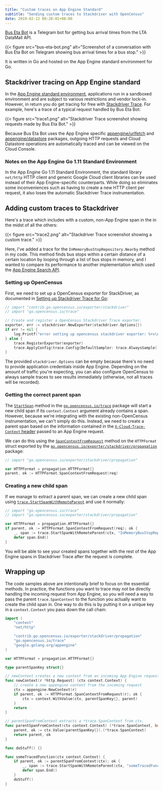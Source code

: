 ```yaml
---
title: "Custom traces on App Engine Standard"
subtitle: "Sending custom traces to Stackdriver with OpenCensus"
date: 2019-02-12 00:28:01+08:00
---
```


[Bus Eta Bot](https://t.me/BusEtaBot) is a Telegram bot for getting bus arrival times from the LTA DataMall API. 

{{< figure src="bus-eta-bot.png" alt="Screenshot of a conversation with Bus Eta Bot on Telegram showing bus arrival times for a bus stop." >}}

It is written in Go and hosted on the App Engine standard environment for Go.

## Stackdriver tracing on App Engine standard

In the [App Engine standard environment](https://cloud.google.com/appengine/docs/standard/), applications run in a sandboxed environment and are subject to various restrictions and vendor lock-in. However, in return you do get tracing for free with [Stackdriver Trace](https://cloud.google.com/trace/docs/setup/#app_engine). For example, here's a trace of a typical request handled by Bus Eta Bot:

{{< figure src="trace1.png" alt="Stackdriver Trace screenshot showing requests made by Bus Eta Bot." >}}

Because Bus Eta Bot uses the App Engine specific [appengine/urlfetch](https://godoc.org/google.golang.org/appengine/urlfetch) and [appengine/datastore](https://godoc.org/google.golang.org/appengine/datastore) packages, outgoing HTTP requests and Cloud Datastore operations are automatically traced and can be viewed on the Cloud Console.

### Notes on the App Engine Go 1.11 Standard Environment

In the App Engine Go 1.11 Standard Environment, the standard library `net/http` HTTP client and generic Google Cloud client libraries can be used instead of their App Engine-specific counterparts. While doing so eliminates some inconveniences such as having to create a new HTTP client per request, it also loses the automatic Stackdriver Trace instrumentation.

## Adding custom traces to Stackdriver

Here's a trace which includes with a custom, non-App Engine span in the in the midst of all the others:

{{< figure src="trace2.png" alt="Stackdriver Trace screenshot showing a custom trace." >}}

Here, I've added a trace for the `InMemoryBusStopRepository.Nearby` method in my code. This method finds bus stops within a certain distance of a certain location by looping through a list of bus stops in memory, and I wanted to compare its performance to another implementation which used the [App Engine Search API](https://cloud.google.com/appengine/docs/standard/go/search/).

### Setting up OpenCensus

First, we need to set up a OpenCensus exporter for StackDriver, as documented in [Setting up Stackdriver Trace for Go](https://cloud.google.com/trace/docs/setup/go):

```go
// import "contrib.go.opencensus.io/exporter/stackdriver"
// import "go.opencensus.io/trace"

// Create and register a OpenCensus Stackdriver Trace exporter.
exporter, err := stackdriver.NewExporter(stackdriver.Options{})
if err != nil {
	log.Printf("error setting up opencensus stackdriver exporter: %+v\n", err)
} else {
	trace.RegisterExporter(exporter)
	trace.ApplyConfig(trace.Config{DefaultSampler: trace.AlwaysSample()})
}
```

The provided `stackdriver.Options` can be empty because there's no need to provide application credentials inside App Engine. Depending on the amount of traffic you're expecting, you can also configure OpenCensus to always sample traces to see results immediately (otherwise, not all traces will be recorded).

### Getting the correct parent span

The [`StartSpan`](https://godoc.org/go.opencensus.io/trace#StartSpan) method in the [`go.opencensus.io/trace`](https://godoc.org/go.opencensus.io/trace) package will start a new child span if its `context.Context` argument already contains a span. However, because we're integrating with the existing non-OpenCensus instrumentation, we can't simply do this. Instead, we need to create a parent span based on the information contained in the [`X-Cloud-Trace-Context` header](https://cloud.google.com/trace/docs/troubleshooting#force-trace) passed to an App Engine request. 

We can do this using the [`SpanContextFromRequest`](https://godoc.org/go.opencensus.io/exporter/stackdriver/propagation#HTTPFormat.SpanContextFromRequest) method on the `HTTPFormat` struct exported by the [`go.opencensus.io/exporter/stackdriver/propagation`](https://godoc.org/go.opencensus.io/exporter/stackdriver/propagation) package:

```go
// import "go.opencensus.io/exporter/stackdriver/propagation"

var HTTPFormat = propagation.HTTPFormat{}
parent, ok := HTTPFormat.SpanContextFromRequest(req)
```

### Creating a new child span

If we manage to extract a parent span, we can create a new child span using [`trace.StartSpanWithRemoteParent`](https://godoc.org/go.opencensus.io/trace#StartSpanWithRemoteParent) and use it normally:

```go
// import "go.opencensus.io/trace"
// import "go.opencensus.io/exporter/stackdriver/propagation"

var HTTPFormat = propagation.HTTPFormat{}
if parent, ok := HTTPFormat.SpanContextFromRequest(req); ok {
	_, span := trace.StartSpanWithRemoteParent(ctx, "InMemoryBusStopRepository/Nearby", parent)
	defer span.End()
}
```

You will be able to see your created spans together with the rest of the App Engine spans in Stackdriver Trace after the request is complete.

## Wrapping up

The code samples above are intentionally brief to focus on the essential methods. In practice, the functions you want to trace may not be directly handling the incoming request from App Engine, so you will need a way to pass the parent `trace.SpanContext` to the function you actually want to create the child span in. One way to do this is by putting it on a unique key in a `context.Context` you pass down the call chain:

```go
import (
	"context"
	"net/http"

	"contrib.go.opencensus.io/exporter/stackdriver/propagation"
	"go.opencensus.io/trace"
	"google.golang.org/appengine"
)

var HTTPFormat = propagation.HTTPFormat{}

type parentSpanKey struct{}

// newContext creates a new context from an incoming App Engine request to be passed through the application.
func newContext(r *http.Request) (ctx context.Context) {
	// create a new appengine context from the incoming request
	ctx = appengine.NewContext(r)
	if parent, ok := HTTPFormat.SpanContextFromRequest(r); ok {
		ctx = context.WithValue(ctx, parentSpanKey{}, parent)
	}
	return
}

// parentSpanFromContext extracts a *trace.SpanContext from ctx. 
func parentSpanFromContext(ctx context.Context) (*trace.SpanContext, bool) {
	parent, ok := ctx.Value(parentSpanKey{}).(*trace.SpanContext)
	return parent, ok
}

func doStuff() {}

func someTracedFunction(ctx context.Context) {
	if parent, ok := parentSpanFromContext(ctx); ok {
		_, span := trace.StartSpanWithRemoteParent(ctx, "someTracedFunction", parent)
		defer span.End()
	}
	doStuff()
}
```
